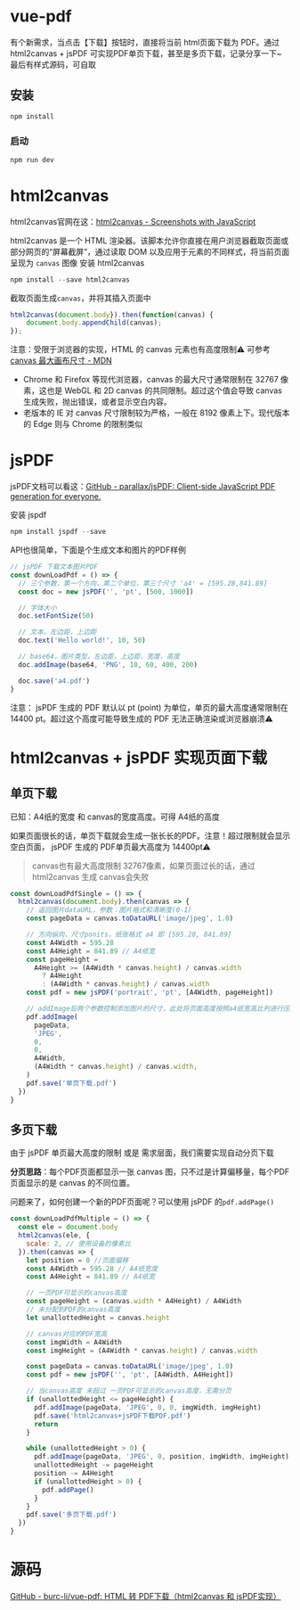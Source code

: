 # vue-pdf

有个新需求，当点击【下载】按钮时，直接将当前 html页面下载为 PDF。通过 html2canvas + jsPDF 可实现PDF单页下载，甚至是多页下载，记录分享一下~ 最后有样式源码，可自取

## 安装

```sh
npm install
```

### 启动

```sh
npm run dev
```

# html2canvas

html2canvas官网在这：[html2canvas - Screenshots with JavaScript](https://html2canvas.hertzen.com/)

html2canvas 是一个 HTML 渲染器。该脚本允许你直接在用户浏览器截取页面或部分网页的“屏幕截屏”，通过读取 DOM 以及应用于元素的不同样式，将当前页面呈现为 `canvas` 图像
安装 html2canvas

```javascript
npm install --save html2canvas
```

截取页面生成`canvas`，并将其插入页面中

```javascript
html2canvas(document.body}).then(function(canvas) {
    document.body.appendChild(canvas);
});
```

注意：受限于浏览器的实现，HTML 的 canvas 元素也有高度限制⚠ 可参考 [canvas 最大画布尺寸 - MDN](https://developer.mozilla.org/zh-CN/docs/Web/HTML/Element/canvas)

- Chrome 和 Firefox 等现代浏览器，canvas 的最大尺寸通常限制在 32767 像素，这也是 WebGL 和 2D canvas 的共同限制。超过这个值会导致 canvas 生成失败，抛出错误，或者显示空白内容。
- 老版本的 IE 对 canvas 尺寸限制较为严格，一般在 8192 像素上下。现代版本的 Edge 则与 Chrome 的限制类似

# jsPDF

jsPDF文档可以看这：[GitHub - parallax/jsPDF: Client-side JavaScript PDF generation for everyone.](https://github.com/parallax/jsPDF)

安装 jspdf

```javascript
npm install jspdf --save
```

API也很简单，下面是个生成文本和图片的PDF样例

```javascript
// jsPDF 下载文本图片PDF
const downLoadPdf = () => {
  // 三个参数，第一个方向，第二个单位，第三个尺寸 'a4' = [595.28,841.89]
  const doc = new jsPDF('', 'pt', [500, 1000])

  // 字体大小
  doc.setFontSize(50)

  // 文本，左边距，上边距
  doc.text('Hello world!', 10, 50)

  // base64，图片类型，左边距，上边距，宽度，高度
  doc.addImage(base64, 'PNG', 10, 60, 400, 200)

  doc.save('a4.pdf')
}
```

注意： jsPDF 生成的 PDF 默认以 pt (point) 为单位，单页的最大高度通常限制在 14400 pt。超过这个高度可能导致生成的 PDF 无法正确渲染或浏览器崩溃⚠

# html2canvas + jsPDF 实现页面下载

## 单页下载

已知：A4纸的宽度 和 canvas的宽度高度。可得 A4纸的高度

如果页面很长的话，单页下载就会生成一张长长的PDF。注意！超过限制就会显示空白页面， jsPDF 生成的 PDF单页最大高度为 14400pt⚠

> canvas也有最大高度限制 32767像素，如果页面过长的话，通过 html2canvas 生成 canvas会失败

```javascript
const downLoadPdfSingle = () => {
  html2canvas(document.body).then(canvas => {
    // 返回图片dataURL，参数：图片格式和清晰度(0-1)
    const pageData = canvas.toDataURL('image/jpeg', 1.0)

    // 方向纵向，尺寸ponits，纸张格式 a4 即 [595.28, 841.89]
    const A4Width = 595.28
    const A4Height = 841.89 // A4纸宽
    const pageHeight =
      A4Height >= (A4Width * canvas.height) / canvas.width
        ? A4Height
        : (A4Width * canvas.height) / canvas.width
    const pdf = new jsPDF('portrait', 'pt', [A4Width, pageHeight])

    // addImage后两个参数控制添加图片的尺寸，此处将页面高度按照a4纸宽高比列进行压缩
    pdf.addImage(
      pageData,
      'JPEG',
      0,
      0,
      A4Width,
      (A4Width * canvas.height) / canvas.width,
    )
    pdf.save('单页下载.pdf')
  })
}
```

## 多页下载

由于 jsPDF 单页最大高度的限制 或是 需求层面，我们需要实现自动分页下载

**分页思路**：每个PDF页面都显示一张 canvas 图，只不过是计算偏移量，每个PDF页面显示的是 canvas 的不同位置。

问题来了，如何创建一个新的PDF页面呢？可以使用 jsPDF 的`pdf.addPage()`

```javascript
const downLoadPdfMultiple = () => {
  const ele = document.body
  html2canvas(ele, {
    scale: 2, // 使用设备的像素比
  }).then(canvas => {
    let position = 0 //页面偏移
    const A4Width = 595.28 // A4纸宽度
    const A4Height = 841.89 // A4纸宽

    // 一页PDF可显示的canvas高度
    const pageHeight = (canvas.width * A4Height) / A4Width
    // 未分配到PDF的canvas高度
    let unallottedHeight = canvas.height

    // canvas对应的PDF宽高
    const imgWidth = A4Width
    const imgHeight = (A4Width * canvas.height) / canvas.width

    const pageData = canvas.toDataURL('image/jpeg', 1.0)
    const pdf = new jsPDF('', 'pt', [A4Width, A4Height])

    // 当canvas高度 未超过 一页PDF可显示的canvas高度，无需分页
    if (unallottedHeight <= pageHeight) {
      pdf.addImage(pageData, 'JPEG', 0, 0, imgWidth, imgHeight)
      pdf.save('html2canvas+jsPDF下载PDF.pdf')
      return
    }

    while (unallottedHeight > 0) {
      pdf.addImage(pageData, 'JPEG', 0, position, imgWidth, imgHeight)
      unallottedHeight -= pageHeight
      position -= A4Height
      if (unallottedHeight > 0) {
        pdf.addPage()
      }
    }
    pdf.save('多页下载.pdf')
  })
}
```

# 源码

[GitHub - burc-li/vue-pdf: HTML 转 PDF下载（html2canvas 和 jsPDF实现）](https://github.com/burc-li/vue-pdf)
